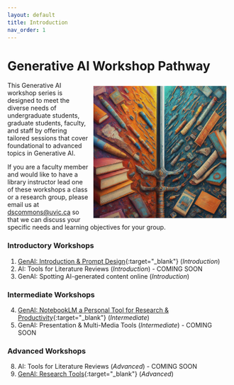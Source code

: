```yaml
---
layout: default
title: Introduction 
nav_order: 1
---
```


# Generative AI Workshop Pathway
<img src="images/ai-double-edge-sword.png" style="float:right;width:300px;padding:10px;" alt="Double edge sword">
This Generative AI workshop series is designed to meet the diverse needs of undergraduate students, graduate students, faculty, and staff by offering tailored sessions that cover foundational to advanced topics in Generative AI.

If you are a faculty member and would like to have a library instructor lead one of these workshops a class or a research group, please email us at 
 <a href="mailto:dscommons@uvic.ca?Subject=GenAI Workshop Request">dscommons@uvic.ca</a> so that we can discuss your specific needs and learning objectives for your group.

### Introductory Workshops
1. [GenAI: Introduction & Prompt Design](https://lib.uvic.ca/gen-ai){:target="_blank"} (_Introduction_)
3. AI: Tools for Literature Reviews (_Introduction_) - COMING SOON
5. GenAI: Spotting AI-generated content online (_Introduction_)
 
### Intermediate Workshops
4. [GenAI: NotebookLM a Personal Tool for Research & Productivity](https://lib.uvic.ca/genai-notebooklm){:target="_blank"} (_Intermediate_)
6. GenAI: Presentation & Multi-Media Tools (_Intermediate_) - COMING SOON
 
### Advanced Workshops
8. AI: Tools for Literature Reviews (_Advanced_) - COMING SOON
9. [GenAI: Research Tools](https://lib.uvic.ca/genai-research-adv){:target="_blank"} (_Advanced_)
